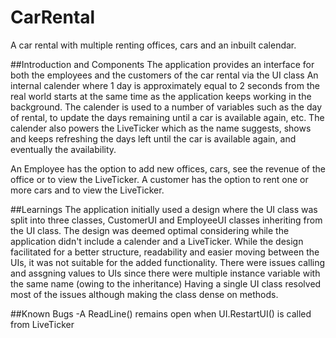 # CarRental
A car rental with multiple renting offices, cars and an inbuilt calendar.

##Introduction and Components
The application provides an interface for both the employees and the customers of the car rental via the UI class
An internal calender where 1 day is approximately equal to 2 seconds from the real world starts at the same time as the application keeps working in the background.
The calender is used to a number of variables such as the day of rental, to update the days remaining until a car is available again, etc. 
The calender also powers the LiveTicker which as the name suggests, shows and keeps refreshing the days left until the car is available again, and eventually the availability.

An Employee has the option to add new offices, cars, see the revenue of the office or to view the LiveTicker.
A customer has the option to rent one or more cars and to view the LiveTicker.

##Learnings
The application initially used a design where the UI class was split into three classes, CustomerUI and EmployeeUI classes inheriting from the UI class.
The design was deemed optimal considering while the application didn't include a calender and a LiveTicker. 
While the design facilitated for a better structure, readability and easier moving between the UIs, it was not suitable for the added functionality.
There were issues calling and assgning values to UIs since there were multiple instance variable with the same name (owing to the inheritance)
Having a single UI class resolved most of the issues although making the class dense on methods.

##Known Bugs
-A ReadLine() remains open when UI.RestartUI() is called from LiveTicker